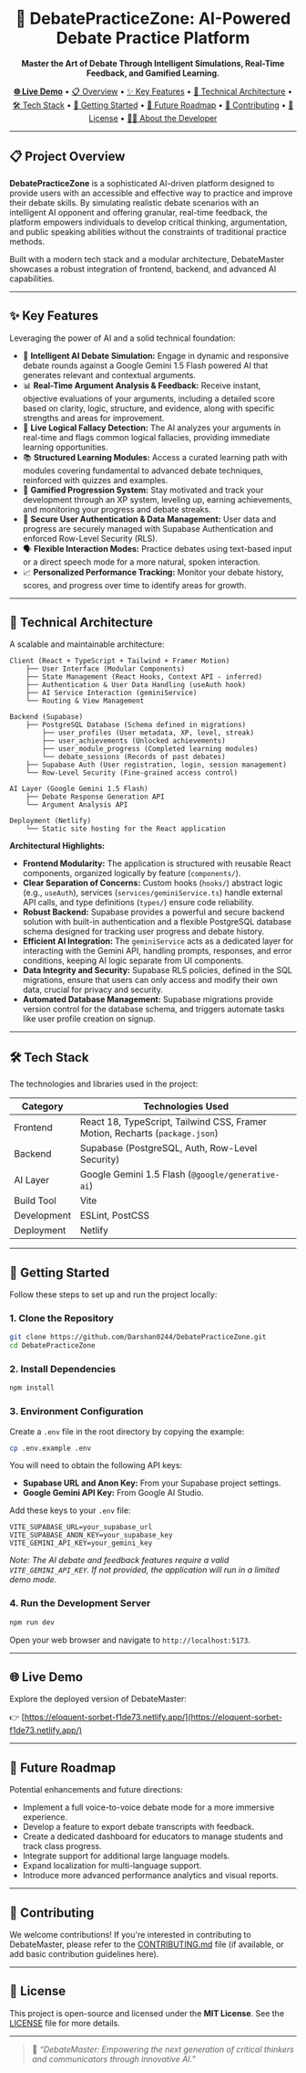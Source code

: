 <h1 align="center">🧠 DebatePracticeZone: AI-Powered Debate Practice Platform</h1>
<p align="center"><strong>Master the Art of Debate Through Intelligent Simulations, Real-Time Feedback, and Gamified Learning.</strong></p>

<p align="center">
  <a href="https://eloquent-sorbet-f1de73.netlify.app/" target="_blank"><strong>🌐 Live Demo</strong></a> •
  <a href="#-project-overview">📋 Overview</a> •
  <a href="#-key-features">✨ Key Features</a> •
  <a href="#-technical-architecture">🧩 Technical Architecture</a> •
  <a href="#-tech-stack">🛠️ Tech Stack</a> •
  <a href="#-getting-started">🚀 Getting Started</a> •
  <a href="#-future-roadmap">🔭 Future Roadmap</a> •
  <a href="#-contributing">🤝 Contributing</a> •
  <a href="#-license">📄 License</a> •
  <a href="#-about-the-developer">👨‍💻 About the Developer</a>
</p>

---

## 📋 Project Overview

**DebatePracticeZone** is a sophisticated AI-driven platform designed to provide users with an accessible and effective way to practice and improve their debate skills. By simulating realistic debate scenarios with an intelligent AI opponent and offering granular, real-time feedback, the platform empowers individuals to develop critical thinking, argumentation, and public speaking abilities without the constraints of traditional practice methods.

Built with a modern tech stack and a modular architecture, DebateMaster showcases a robust integration of frontend, backend, and advanced AI capabilities.

---

## ✨ Key Features

Leveraging the power of AI and a solid technical foundation:

-   🤖 **Intelligent AI Debate Simulation:** Engage in dynamic and responsive debate rounds against a Google Gemini 1.5 Flash powered AI that generates relevant and contextual arguments.
-   📊 **Real-Time Argument Analysis & Feedback:** Receive instant, objective evaluations of your arguments, including a detailed score based on clarity, logic, structure, and evidence, along with specific strengths and areas for improvement.
-   🧠 **Live Logical Fallacy Detection:** The AI analyzes your arguments in real-time and flags common logical fallacies, providing immediate learning opportunities.
-   📚 **Structured Learning Modules:** Access a curated learning path with modules covering fundamental to advanced debate techniques, reinforced with quizzes and examples.
-   🏅 **Gamified Progression System:** Stay motivated and track your development through an XP system, leveling up, earning achievements, and monitoring your progress and debate streaks.
-   🔐 **Secure User Authentication & Data Management:** User data and progress are securely managed with Supabase Authentication and enforced Row-Level Security (RLS).
-   🗣️ **Flexible Interaction Modes:** Practice debates using text-based input or a direct speech mode for a more natural, spoken interaction.
-   📈 **Personalized Performance Tracking:** Monitor your debate history, scores, and progress over time to identify areas for growth.

---

## 🧩 Technical Architecture

A scalable and maintainable architecture:

```
Client (React + TypeScript + Tailwind + Framer Motion)
    ├── User Interface (Modular Components)
    ├── State Management (React Hooks, Context API - inferred)
    ├── Authentication & User Data Handling (useAuth hook)
    ├── AI Service Interaction (geminiService)
    └── Routing & View Management

Backend (Supabase)
    ├── PostgreSQL Database (Schema defined in migrations)
        ├── user_profiles (User metadata, XP, level, streak)
        ├── user_achievements (Unlocked achievements)
        ├── user_module_progress (Completed learning modules)
        └── debate_sessions (Records of past debates)
    ├── Supabase Auth (User registration, login, session management)
    └── Row-Level Security (Fine-grained access control)

AI Layer (Google Gemini 1.5 Flash)
    ├── Debate Response Generation API
    └── Argument Analysis API

Deployment (Netlify)
    └── Static site hosting for the React application
```
**Architectural Highlights:**

*   **Frontend Modularity:** The application is structured with reusable React components, organized logically by feature (`components/`).
*   **Clear Separation of Concerns:** Custom hooks (`hooks/`) abstract logic (e.g., `useAuth`), services (`services/geminiService.ts`) handle external API calls, and type definitions (`types/`) ensure code reliability.
*   **Robust Backend:** Supabase provides a powerful and secure backend solution with built-in authentication and a flexible PostgreSQL database schema designed for tracking user progress and debate history.
*   **Efficient AI Integration:** The `geminiService` acts as a dedicated layer for interacting with the Gemini API, handling prompts, responses, and error conditions, keeping AI logic separate from UI components.
*   **Data Integrity and Security:** Supabase RLS policies, defined in the SQL migrations, ensure that users can only access and modify their own data, crucial for privacy and security.
*   **Automated Database Management:** Supabase migrations provide version control for the database schema, and triggers automate tasks like user profile creation on signup.

---

## 🛠️ Tech Stack

The technologies and libraries used in the project:

| Category      | Technologies Used                                            |
|---------------|--------------------------------------------------------------|
| Frontend      | React 18, TypeScript, Tailwind CSS, Framer Motion, Recharts (`package.json`) |
| Backend       | Supabase (PostgreSQL, Auth, Row-Level Security)              |
| AI Layer      | Google Gemini 1.5 Flash (`@google/generative-ai`)            |
| Build Tool    | Vite                                                         |
| Development   | ESLint, PostCSS                                              |
| Deployment    | Netlify                                                      |

---

## 🚀 Getting Started

Follow these steps to set up and run the project locally:

### 1. Clone the Repository
```bash
git clone https://github.com/Darshan0244/DebatePracticeZone.git
cd DebatePracticeZone
```
### 2. Install Dependencies
```bash
npm install
```
### 3. Environment Configuration

Create a `.env` file in the root directory by copying the example:
```bash
cp .env.example .env
```
You will need to obtain the following API keys:
-   **Supabase URL and Anon Key:** From your Supabase project settings.
-   **Google Gemini API Key:** From Google AI Studio.

Add these keys to your `.env` file:
```env
VITE_SUPABASE_URL=your_supabase_url
VITE_SUPABASE_ANON_KEY=your_supabase_key
VITE_GEMINI_API_KEY=your_gemini_key
```
*Note: The AI debate and feedback features require a valid `VITE_GEMINI_API_KEY`. If not provided, the application will run in a limited demo mode.*

### 4. Run the Development Server
```bash
npm run dev
```
Open your web browser and navigate to `http://localhost:5173`.

---

## 🌐 Live Demo

Explore the deployed version of DebateMaster:

👉 [https://eloquent-sorbet-f1de73.netlify.app/](https://eloquent-sorbet-f1de73.netlify.app/)

---

## 🔭 Future Roadmap

Potential enhancements and future directions:

*   Implement a full voice-to-voice debate mode for a more immersive experience.
*   Develop a feature to export debate transcripts with feedback.
*   Create a dedicated dashboard for educators to manage students and track class progress.
*   Integrate support for additional large language models.
*   Expand localization for multi-language support.
*   Introduce more advanced performance analytics and visual reports.

---

## 🤝 Contributing

We welcome contributions! If you're interested in contributing to DebateMaster, please refer to the [CONTRIBUTING.md](CONTRIBUTING.md) file (if available, or add basic contribution guidelines here).

---

## 📄 License

This project is open-source and licensed under the **MIT License**. See the [LICENSE](LICENSE) file for more details.

---

> 💬 *“DebateMaster: Empowering the next generation of critical thinkers and communicators through innovative AI.”*
